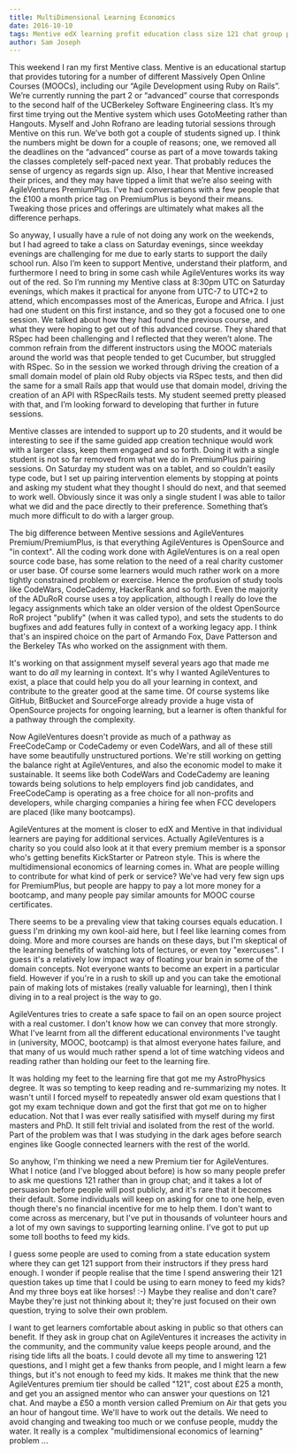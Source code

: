 ```yaml
---
title: MultiDimensional Learning Economics
date: 2016-10-10
tags: Mentive edX learning profit education class size 121 chat group public studying revising
author: Sam Joseph
---
```


This weekend I ran my first Mentive class.  Mentive is an educational startup that provides tutoring for a number of different Massively Open Online Courses (MOOCs), including our “Agile Development using Ruby on Rails”.  We’re currently running the part 2 or “advanced” course that corresponds to the second half of the UCBerkeley Software Engineering class.  It’s my first time trying out the Mentive system which uses GotoMeeting rather than Hangouts.  Myself and John Rofrano are leading tutorial sessions through Mentive on this run.  We’ve both got a couple of students signed up.  I think the numbers might be down for a couple of reasons; one, we removed all the deadlines on the “advanced” course as part of a move towards taking the classes completely self-paced next year.  That probably reduces the sense of urgency as regards sign up.  Also, I hear that Mentive increased their prices, and they may have tipped a limit that we’re also seeing with AgileVentures PremiumPlus.  I’ve had conversations with a few people that the £100 a month price tag on PremiumPlus is beyond their means.  Tweaking those prices and offerings are ultimately what makes all the difference perhaps.

So anyway, I usually have a rule of not doing any work on the weekends, but I had agreed to take a class on Saturday evenings, since weekday evenings are challenging for me due to early starts to support the daily school run.  Also I’m keen to support Mentive, understand their platform, and furthermore I need to bring in some cash while AgileVentures works its way out of the red.  So I’m running my Mentive class at 8:30pm UTC on Saturday evenings, which makes it practical for anyone from UTC-7 to UTC+2 to attend, which encompasses most of the Americas, Europe and Africa.  I just had one student on this first instance, and so they got a focused one to one session.  We talked about how they had found the previous course, and what they were hoping to get out of this advanced course.  They shared that RSpec had been challenging and I reflected that they weren’t alone.  The common refrain from the different instructors using the MOOC materials around the world was that people tended to get Cucumber, but struggled with RSpec.  So in the session we worked through driving the creation of a small domain model of plain old Ruby objects via RSpec tests, and then did the same for a small Rails app that would use that domain model, driving the creation of an API with RSpecRails tests.  My student seemed pretty pleased with that, and I’m looking forward to developing that further in future sessions.

Mentive classes are intended to support up to 20 students, and it would be interesting to see if the same guided app creation technique would work with a larger class, keep them engaged and so forth.  Doing it with a single student is not so far removed from what we do in PremiumPlus pairing sessions.  On Saturday my student was on a tablet, and so couldn’t easily type code, but I set up pairing intervention elements by stopping at points and asking my student what they thought I should do next, and that seemed to work well.  Obviously since it was only a single student I was able to tailor what we did and the pace directly to their preference.  Something that’s much more difficult to do with a larger group.

The big difference between Mentive sessions and AgileVentures Premium/PremiumPlus, is that everything AgileVentures is OpenSource and "in context".  All the coding work done with AgileVentures is on a real open source code base, has some relation to the need of a real charity customer or user base.  Of course some learners would much rather work on a more tightly constrained problem or exercise.  Hence the profusion of study tools like CodeWars, CodeCademy, HackerRank and so forth.  Even the majority of the ADuRoR course uses a toy application, although I really do love the legacy assignments which take an older version of the oldest OpenSource RoR project "publify" (when it was called typo), and sets the students to do bugfixes and add features fully in context of a working legacy app.  I think that's an inspired choice on the part of Armando Fox, Dave Patterson and the Berkeley TAs who worked on the assignment with them.

It's working on that assignment myself several years ago that made me want to do *all* my learning in context.  It's why I wanted AgileVentures to exist, a place that could help you do all your learning in context, and contribute to the greater good at the same time.  Of course systems like GitHub, BitBucket and SourceForge already provide a huge vista of OpenSource projects for ongoing learning, but a learner is often thankful for a pathway through the complexity.

Now AgileVentures doesn't provide as much of a pathway as FreeCodeCamp or CodeCademy or even CodeWars, and all of these still have some beautifully unstructured portions.  We're still working on getting the balance right at AgileVentures, and also the economic model to make it sustainable.  It seems like both CodeWars and CodeCademy are leaning towards being solutions to help employers find job candidates, and FreeCodeCamp is operating as a free choice for all non-profits and developers, while charging companies a hiring fee when FCC developers are placed (like many bootcamps).

AgileVentures at the moment is closer to edX and Mentive in that individual learners are paying for additional services.  Actually AgileVentures is a charity so you could also look at it that every premium member is a sponsor who's getting benefits KickStarter or Patreon style.  This is where the multidimensional economics of learning comes in.  What are people willing to contribute for what kind of perk or service?  We've had very few sign ups for PremiumPlus, but people are happy to pay a lot more money for a bootcamp, and many people pay similar amounts for MOOC course certificates.  

There seems to be a prevaling view that taking courses equals education.  I guess I'm drinking my own kool-aid here, but I feel like learning comes from doing.  More and more courses are hands on these days, but I'm skeptical of the learning benefits of watching lots of lectures, or even toy "exercuses".  I guess it's a relatively low impact way of floating your brain in some of the domain concepts.  Not everyone wants to become an expert in a particular field.  However if you're in a rush to skill up and you can take the emotional pain of making lots of mistakes (really valuable for learning), then I think diving in to a real project is the way to go.

AgileVentures tries to create a safe space to fail on an open source project with a real customer.  I don't know how we can convey that more strongly.  What I've learnt from all the different educational environments I've taught in (university, MOOC, bootcamp) is that almost everyone hates failure, and that many of us would much rather spend a lot of time watching videos and reading rather than holding our feet to the learning fire.

It was holding my feet to the learning fire that got me my AstroPhysics degree.  It was so tempting to keep reading and re-summarizing my notes.  It wasn't until I forced myself to repeatedly answer old exam questions that I got my exam technique down and got the first that got me on to higher education.  Not that I was ever really satisified with myself during my first masters and PhD.  It still felt trivial and isolated from the rest of the world.  Part of the problem was that I was studying in the dark ages before search engines like Google connected learners with the rest of the world.

So anyhow, I'm thinking we need a new Premium tier for AgileVentures.  What I notice (and I've blogged about before) is how so many people prefer to ask me questions 121 rather than in group chat; and it takes a lot of persuasion before people will post publicly, and it's rare that it becomes their default.  Some individuals will keep on asking for one to one help, even though there's no financial incentive for me to help them.  I don't want to come across as mercenary, but I've put in thousands of volunteer hours and a lot of my own savings to supporting learning online.  I've got to put up some toll booths to feed my kids.

I guess some people are used to coming from a state education system where they can get 121 support from their instructors if they press hard enough.  I wonder if people realise that the time I spend answering their 121 question takes up time that I could be using to earn money to feed my kids?  And my three boys eat like horses! :-)  Maybe they realise and don't care?  Maybe they're just not thinking about it; they're just focused on their own question, trying to solve their own problem.

I want to get learners comfortable about asking in public so that others can benefit.  If they ask in group chat on AgileVentures it increases the activity in the community, and the community value keeps people around, and the rising tide lifts all the boats.  I could devote all my time to answering 121 questions, and I might get a few thanks from people, and I might learn a few things, but it's not enough to feed my kids.  It makes me think that the new AgileVentures premium tier should be called "121", cost about £25 a month, and get you an assigned mentor who can answer your questions on 121 chat.  And maybe a £50 a month version called Premium on Air that gets you an hour of hangout time.  We'll have to work out the details.  We need to avoid changing and tweaking too much or we confuse people, muddy the water.  It really is a complex "multidimensional economics of learning" problem ... 

